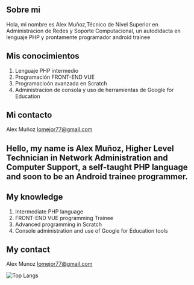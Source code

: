 ## Sobre mi

Hola, mi nombre es Alex Muñoz,Técnico de Nivel Superior en Administracion de Redes y Soporte Computacional, un autodidacta en lenguaje PHP y prontamente programador android trainee 

## Mis conocimientos

1. Lenguaje PHP intermedio
2. Programación FRONT-END VUE
3. Programacioón avanzada en Scratch
4. Administracion de consola y uso de herramientas de Google for Education
   

## Mi contacto

Alex Muñoz
lomejor77@gmail.com

##
## Hello, my name is Alex Muñoz, Higher Level Technician in Network Administration and Computer Support, a self-taught PHP language and soon to be an Android trainee programmer. 

## My knowledge

1. Intermediate PHP language
2. FRONT-END VUE programming Trainee
3. Advanced programming in Scratch
4. Console administration and use of Google for Education tools
## My contact

Alex Munoz
lomejor77@gmail.com

![Top Langs](https://github-readme-stats.vercel.app/api/top-langs/?username=lomejor77&langs_count=8)
